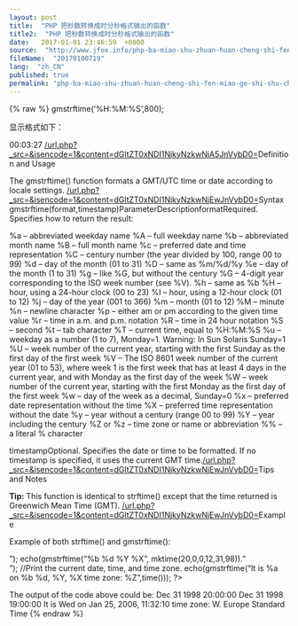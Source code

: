 ```yaml
---
layout: post
title:  "PHP 把秒数转换成时分秒格式输出的函数"
title2:  "PHP 把秒数转换成时分秒格式输出的函数"
date:   2017-01-01 23:46:59  +0800
source:  "http://www.jfox.info/php-ba-miao-shu-zhuan-huan-cheng-shi-fen-miao-ge-shi-shu-chu-de-han-shu.html"
fileName:  "20170100719"
lang:  "zh_CN"
published: true
permalink: "php-ba-miao-shu-zhuan-huan-cheng-shi-fen-miao-ge-shi-shu-chu-de-han-shu.html"
---
```

{% raw %}
gmstrftime(‘%H:%M:%S’,800);

显示格式如下：

00:03:27
[/url.php?_src=&amp;isencode=1&amp;content=dGltZT0xNDI1NjkyNzkwNjA5JnVybD0=](/url.php?_src=&amp;isencode=1&amp;content=dGltZT0xNDI1NjkyNzkwNjA5JnVybD0=)Definition and Usage

The gmstrftime() function formats a GMT/UTC time or date according to locale settings.
[/url.php?_src=&amp;isencode=1&amp;content=dGltZT0xNDI1NjkyNzkwNjEwJnVybD0=](/url.php?_src=&amp;isencode=1&amp;content=dGltZT0xNDI1NjkyNzkwNjEwJnVybD0=)Syntax
gmstrftime(format,timestamp)ParameterDescriptionformatRequired. Specifies how to return the result:

%a – abbreviated weekday name
%A – full weekday name
%b – abbreviated month name
%B – full month name
%c – preferred date and time representation
%C – century number (the year divided by 100, range 00 to 99)
%d – day of the month (01 to 31)
%D – same as %m/%d/%y
%e – day of the month (1 to 31)
%g – like %G, but without the century
%G – 4-digit year corresponding to the ISO week number (see %V).
%h – same as %b
%H – hour, using a 24-hour clock (00 to 23)
%I – hour, using a 12-hour clock (01 to 12)
%j – day of the year (001 to 366)
%m – month (01 to 12)
%M – minute
%n – newline character
%p – either am or pm according to the given time value
%r – time in a.m. and p.m. notation
%R – time in 24 hour notation
%S – second
%t – tab character
%T – current time, equal to %H:%M:%S
%u – weekday as a number (1 to 7), Monday=1. Warning: In Sun Solaris Sunday=1
%U – week number of the current year, starting with the first Sunday as the first day of the first week
%V – The ISO 8601 week number of the current year (01 to 53), where week 1 is the first week that has at least 4 days in the current year, and with Monday as the first day of the week
%W – week number of the current year, starting with the first Monday as the first day of the first week
%w – day of the week as a decimal, Sunday=0
%x – preferred date representation without the time
%X – preferred time representation without the date
%y – year without a century (range 00 to 99)
%Y – year including the century
%Z or %z – time zone or name or abbreviation
%% – a literal % character

timestampOptional. Specifies the date or time to be formatted. If no timestamp is specified, it uses the current GMT time.[/url.php?_src=&amp;isencode=1&amp;content=dGltZT0xNDI1NjkyNzkwNjEwJnVybD0=](/url.php?_src=&amp;isencode=1&amp;content=dGltZT0xNDI1NjkyNzkwNjEwJnVybD0=)Tips and Notes

**Tip:** This function is identical to strftime() except that the time returned is Greenwich Mean Time (GMT).
[/url.php?_src=&amp;isencode=1&amp;content=dGltZT0xNDI1NjkyNzkwNjEwJnVybD0=](/url.php?_src=&amp;isencode=1&amp;content=dGltZT0xNDI1NjkyNzkwNjEwJnVybD0=)Example

Example of both strftime() and gmstrftime():
<?php
echo(strftime(“%b %d %Y %X”, mktime(20,0,0,12,31,98)).”<br />”);
echo(gmstrftime(“%b %d %Y %X”, mktime(20,0,0,12,31,98)).”<br />”);
//Print the current date, time, and time zone.
echo(gmstrftime(“It is %a on %b %d, %Y, %X time zone: %Z”,time()));
?>
The output of the code above could be:
Dec 31 1998 20:00:00
Dec 31 1998 19:00:00
It is Wed on Jan 25, 2006, 11:32:10 time zone: W. Europe Standard Time
{% endraw %}
